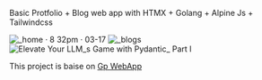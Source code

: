 Basic Protfolio + Blog web app with HTMX + Golang + Alpine Js + Tailwindcss

![_home · 8 32pm · 03-17](https://github.com/h-tiwari-dev/New-Portfolio/assets/141226641/54f1a9cc-e342-41ee-88f9-2cfd64611c24)
![_blogs](https://github.com/h-tiwari-dev/New-Portfolio/assets/141226641/ed089586-05e3-48e5-b6b9-39b056ed83fa)
![Elevate Your LLM_s Game with Pydantic_ Part I](https://github.com/h-tiwari-dev/New-Portfolio/assets/141226641/77b7dac9-0cc6-4893-860e-1467455acdb5)

This project is baise on [Gp WebApp](https://github.com/diazmartinx/go-webapp)
